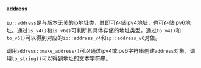 #### address

`ip::address`是与版本无关的ip地址类，其即可存储ipv4地址，也可存储ipv6地址。通过`is_v4()`和`is_v6()`可判断其具体存储的地址类型，通过`to_v4()`和`to_v6()`可以得到对应的`ip::address_v4`和`ip::address_v6`对象。

调用`address::make_address()`可以通过ipv4或ipv6字符串创建`address`对象，调用`to_string()`可以得到地址的文本字符串。
